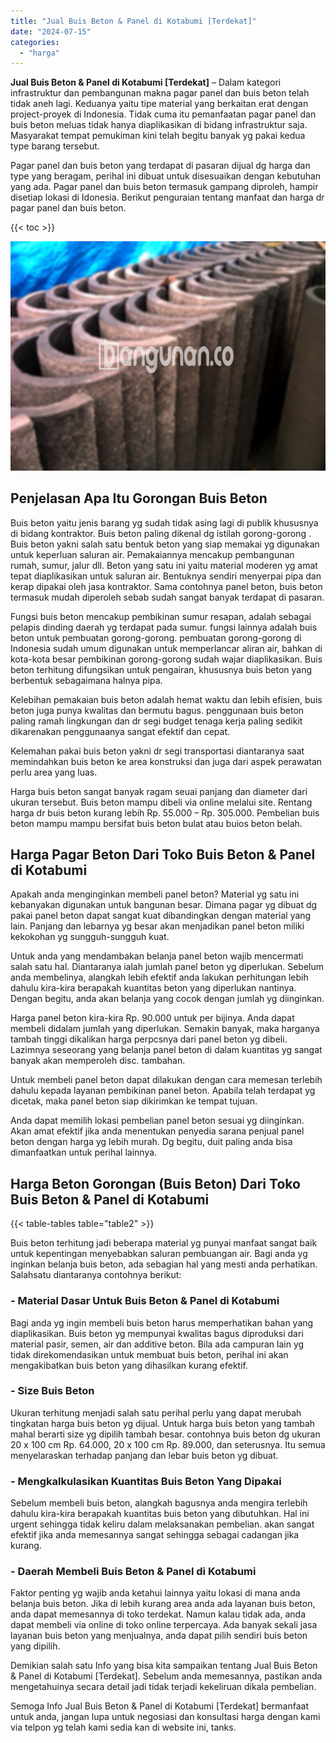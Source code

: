 ```yaml
---
title: "Jual Buis Beton & Panel di Kotabumi [Terdekat]"
date: "2024-07-15"
categories: 
  - "harga"
---
```


**Jual Buis Beton & Panel di Kotabumi \[Terdekat\]** – Dalam kategori infrastruktur dan pembangunan makna pagar panel dan buis beton telah tidak aneh lagi. Keduanya yaitu tipe material yang berkaitan erat dengan project-proyek di Indonesia. Tidak cuma itu pemanfaatan pagar panel dan buis beton meluas tidak hanya diaplikasikan di bidang infrastruktur saja. Masyarakat tempat pemukiman kini telah begitu banyak yg pakai kedua type barang tersebut.

Pagar panel dan buis beton yang terdapat di pasaran dijual dg harga dan type yang beragam, perihal ini dibuat untuk disesuaikan dengan kebutuhan yang ada. Pagar panel dan buis beton termasuk gampang diproleh, hampir disetiap lokasi di Idonesia. Berikut penguraian tentang manfaat dan harga dr pagar panel dan buis beton.

{{< toc >}}

![Jual Buis Beton & Panel di Kotabumi [Terdekat]](/images/jual-panel-buis-beton-murah-15.png)

## Penjelasan Apa Itu Gorongan Buis Beton

Buis beton yaitu jenis barang yg sudah tidak asing lagi di publik khususnya di bidang kontraktor. Buis beton paling dikenal dg istilah gorong-gorong . Buis beton yakni salah satu bentuk beton yang siap memakai yg digunakan untuk keperluan saluran air. Pemakaiannya mencakup pembangunan rumah, sumur, jalur dll. Beton yang satu ini yaitu material moderen yg amat tepat diaplikasikan untuk saluran air. Bentuknya sendiri menyerpai pipa dan kerap dipakai oleh jasa kontraktor. Sama contohnya panel beton, buis beton termasuk mudah diperoleh sebab sudah sangat banyak terdapat di pasaran.

Fungsi buis beton mencakup pembikinan sumur resapan, adalah sebagai pelapis dinding daerah yg terdapat pada sumur. fungsi lainnya adalah buis beton untuk pembuatan gorong-gorong. pembuatan gorong-gorong di Indonesia sudah umum digunakan untuk memperlancar aliran air, bahkan di kota-kota besar pembikinan gorong-gorong sudah wajar diaplikasikan. Buis beton terhitung difungsikan untuk pengairan, khususnya buis beton yang berbentuk sebagaimana halnya pipa.

Kelebihan pemakaian buis beton adalah hemat waktu dan lebih efisien, buis beton juga punya kwalitas dan bermutu bagus. penggunaan buis beton paling ramah lingkungan dan dr segi budget tenaga kerja paling sedikit dikarenakan penggunaanya sangat efektif dan cepat.

Kelemahan pakai buis beton yakni dr segi transportasi diantaranya saat memindahkan buis beton ke area konstruksi dan juga dari aspek perawatan perlu area yang luas.

Harga buis beton sangat banyak ragam seuai panjang dan diameter dari ukuran tersebut. Buis beton mampu dibeli via online melalui site. Rentang harga dr buis beton kurang lebih Rp. 55.000 – Rp. 305.000. Pembelian buis beton mampu mampu bersifat buis beton bulat atau buios beton belah.

## Harga Pagar Beton Dari Toko Buis Beton & Panel di Kotabumi

Apakah anda menginginkan membeli panel beton? Material yg satu ini kebanyakan digunakan untuk bangunan besar. Dimana pagar yg dibuat dg pakai panel beton dapat sangat kuat dibandingkan dengan material yang lain. Panjang dan lebarnya yg besar akan menjadikan panel beton miliki kekokohan yg sungguh-sungguh kuat.

Untuk anda yang mendambakan belanja panel beton wajib mencermati salah satu hal. Diantaranya ialah jumlah panel beton yg diperlukan. Sebelum anda membelinya, alangkah lebih efektif anda lakukan perhitungan lebih dahulu kira-kira berapakah kuantitas beton yang diperlukan nantinya. Dengan begitu, anda akan belanja yang cocok dengan jumlah yg diinginkan.

Harga panel beton kira-kira Rp. 90.000 untuk per bijinya. Anda dapat membeli didalam jumlah yang diperlukan. Semakin banyak, maka harganya tambah tinggi dikalikan harga perpcsnya dari panel beton yg dibeli. Lazimnya seseorang yang belanja panel beton di dalam kuantitas yg sangat banyak akan memperoleh disc. tambahan.

Untuk membeli panel beton dapat dilakukan dengan cara memesan terlebih dahulu kepada layanan pembikinan panel beton. Apabila telah terdapat yg dicetak, maka panel beton siap dikirimkan ke tempat tujuan.

Anda dapat memilih lokasi pembelian panel beton sesuai yg diinginkan. Akan amat efektif jika anda menentukan penyedia sarana penjual panel beton dengan harga yg lebih murah. Dg begitu, duit paling anda bisa dimanfaatkan untuk perihal lainnya.

## Harga Beton Gorongan (Buis Beton) Dari Toko Buis Beton & Panel di Kotabumi

{{< table-tables table="table2" >}}

Buis beton terhitung jadi beberapa material yg punyai manfaat sangat baik untuk kepentingan menyebabkan saluran pembuangan air. Bagi anda yg inginkan belanja buis beton, ada sebagian hal yang mesti anda perhatikan. Salahsatu diantaranya contohnya berikut:

### \- Material Dasar Untuk Buis Beton & Panel di Kotabumi

Bagi anda yg ingin membeli buis beton harus memperhatikan bahan yang diaplikasikan. Buis beton yg mempunyai kwalitas bagus diproduksi dari material pasir, semen, air dan additive beton. Bila ada campuran lain yg tidak direkomendasikan untuk membuat buis beton, perihal ini akan mengakibatkan buis beton yang dihasilkan kurang efektif.

### \- Size Buis Beton

Ukuran terhitung menjadi salah satu perihal perlu yang dapat merubah tingkatan harga buis beton yg dijual. Untuk harga buis beton yang tambah mahal berarti size yg dipilih tambah besar. contohnya buis beton dg ukuran 20 x 100 cm Rp. 64.000, 20 x 100 cm Rp. 89.000, dan seterusnya. Itu semua menyelaraskan terhadap panjang dan lebar buis beton yg dibuat.

### \- Mengkalkulasikan Kuantitas Buis Beton Yang Dipakai

Sebelum membeli buis beton, alangkah bagusnya anda mengira terlebih dahulu kira-kira berapakah kuantitas buis beton yang dibutuhkan. Hal ini urgent sehingga tidak keliru dalam melaksanakan pembelian. akan sangat efektif jika anda memesannya sangat sehingga sebagai cadangan jika kurang.

### \- Daerah Membeli Buis Beton & Panel di Kotabumi

Faktor penting yg wajib anda ketahui lainnya yaitu lokasi di mana anda belanja buis beton. Jika di lebih kurang area anda ada layanan buis beton, anda dapat memesannya di toko terdekat. Namun kalau tidak ada, anda dapat membeli via online di toko online terpercaya. Ada banyak sekali jasa layanan buis beton yang menjualnya, anda dapat pilih sendiri buis beton yang dipilih.

Demikian salah satu Info yang bisa kita sampaikan tentang Jual Buis Beton & Panel di Kotabumi \[Terdekat\]. Sebelum anda memesannya, pastikan anda mengetahuinya secara detail jadi tidak terjadi kekeliruan dikala pembelian.

Semoga Info Jual Buis Beton & Panel di Kotabumi \[Terdekat\] bermanfaat untuk anda, jangan lupa untuk negosiasi dan konsultasi harga dengan kami via telpon yg telah kami sedia kan di website ini, tanks.
